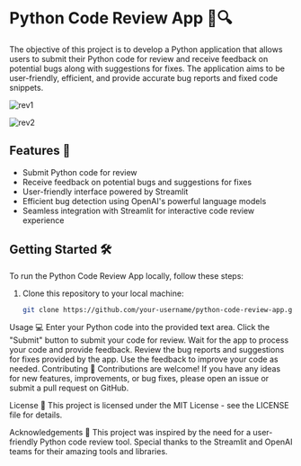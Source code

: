 
# Python Code Review App 🐞🔍
The objective of this project is to develop a Python application that allows users to submit their Python code for review and receive feedback on potential bugs along with suggestions for fixes. The application aims to be user-friendly, efficient, and provide accurate bug reports and fixed code snippets.

![rev1](https://github.com/abdulrauf1290/AI_code_reviewer/assets/126774164/9f21dc05-16ab-491a-b44b-ea4c545ef016)

![rev2](https://github.com/abdulrauf1290/AI_code_reviewer/assets/126774164/4a14b6b3-7653-40e7-9919-ab212a0553c3)



## Features 🚀

- Submit Python code for review
- Receive feedback on potential bugs and suggestions for fixes
- User-friendly interface powered by Streamlit
- Efficient bug detection using OpenAI's powerful language models
- Seamless integration with Streamlit for interactive code review experience

## Getting Started 🛠️

To run the Python Code Review App locally, follow these steps:

1. Clone this repository to your local machine:

   ```bash
   git clone https://github.com/your-username/python-code-review-app.git

Usage 💻
Enter your Python code into the provided text area.
Click the "Submit" button to submit your code for review.
Wait for the app to process your code and provide feedback.
Review the bug reports and suggestions for fixes provided by the app.
Use the feedback to improve your code as needed.
Contributing 🤝
Contributions are welcome! If you have any ideas for new features, improvements, or bug fixes, please open an issue or submit a pull request on GitHub.

License 📝
This project is licensed under the MIT License - see the LICENSE file for details.

Acknowledgements 🙏
This project was inspired by the need for a user-friendly Python code review tool.
Special thanks to the Streamlit and OpenAI teams for their amazing tools and libraries.
